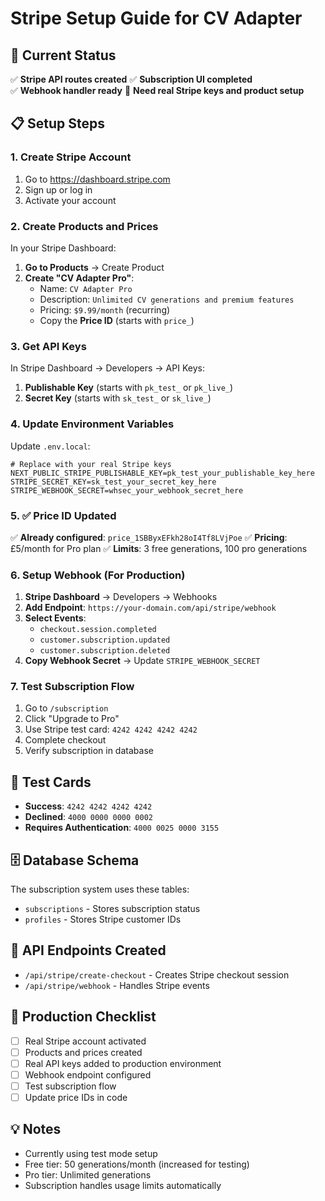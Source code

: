 # Stripe Setup Guide for CV Adapter

## 🎯 Current Status
✅ **Stripe API routes created**
✅ **Subscription UI completed**  
✅ **Webhook handler ready**
🔧 **Need real Stripe keys and product setup**

## 📋 Setup Steps

### 1. Create Stripe Account
1. Go to https://dashboard.stripe.com
2. Sign up or log in
3. Activate your account

### 2. Create Products and Prices
In your Stripe Dashboard:

1. **Go to Products** → Create Product
2. **Create "CV Adapter Pro"**:
   - Name: `CV Adapter Pro`
   - Description: `Unlimited CV generations and premium features`
   - Pricing: `$9.99/month` (recurring)
   - Copy the **Price ID** (starts with `price_`)

### 3. Get API Keys
In Stripe Dashboard → Developers → API Keys:

1. **Publishable Key** (starts with `pk_test_` or `pk_live_`)
2. **Secret Key** (starts with `sk_test_` or `sk_live_`)

### 4. Update Environment Variables
Update `.env.local`:

```env
# Replace with your real Stripe keys
NEXT_PUBLIC_STRIPE_PUBLISHABLE_KEY=pk_test_your_publishable_key_here
STRIPE_SECRET_KEY=sk_test_your_secret_key_here
STRIPE_WEBHOOK_SECRET=whsec_your_webhook_secret_here
```

### 5. ✅ Price ID Updated
✅ **Already configured**: `price_1SBByxEFkh28oI4Tf8LVjPoe`
✅ **Pricing**: £5/month for Pro plan
✅ **Limits**: 3 free generations, 100 pro generations

### 6. Setup Webhook (For Production)
1. **Stripe Dashboard** → Developers → Webhooks
2. **Add Endpoint**: `https://your-domain.com/api/stripe/webhook`
3. **Select Events**:
   - `checkout.session.completed`
   - `customer.subscription.updated`
   - `customer.subscription.deleted`
4. **Copy Webhook Secret** → Update `STRIPE_WEBHOOK_SECRET`

### 7. Test Subscription Flow
1. Go to `/subscription`
2. Click "Upgrade to Pro"
3. Use Stripe test card: `4242 4242 4242 4242`
4. Complete checkout
5. Verify subscription in database

## 🧪 Test Cards
- **Success**: `4242 4242 4242 4242`
- **Declined**: `4000 0000 0000 0002`
- **Requires Authentication**: `4000 0025 0000 3155`

## 🗄️ Database Schema
The subscription system uses these tables:
- `subscriptions` - Stores subscription status
- `profiles` - Stores Stripe customer IDs

## 🔧 API Endpoints Created
- `/api/stripe/create-checkout` - Creates Stripe checkout session
- `/api/stripe/webhook` - Handles Stripe events

## 🚀 Production Checklist
- [ ] Real Stripe account activated
- [ ] Products and prices created
- [ ] Real API keys added to production environment
- [ ] Webhook endpoint configured
- [ ] Test subscription flow
- [ ] Update price IDs in code

## 💡 Notes
- Currently using test mode setup
- Free tier: 50 generations/month (increased for testing)
- Pro tier: Unlimited generations
- Subscription handles usage limits automatically
